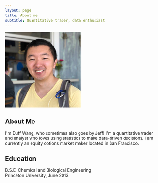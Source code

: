 ```yaml
---
layout: page
title: About me
subtitle: Quantitative trader, data enthusiast
---
```


<img src="/img/profile.jpg" width="250px"/>

## About Me

I'm Duff Wang, who sometimes also goes by Jeff! I'm a quantitative trader and analyst who loves using statistics to make data-driven decisions. I am currently an equity options market maker located in San Francisco.

## Education

B.S.E. Chemical and Biological Engineering  
Princeton University, June 2013
